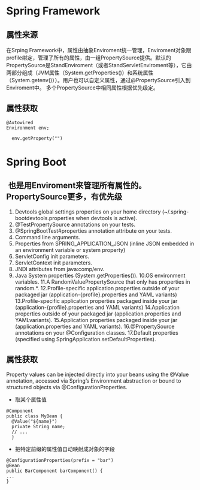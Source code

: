 # Spring Framework
## 属性来源
在Srping Framework中，属性由抽象Enviroment统一管理，Enviroment对象跟profile绑定，管理了所有的属性，由一组PropertySource提供。默认的PropertySource是StandEnviroment（或者StandServletEnviroment等），它由两部分组成（JVM属性（System.getProperties()）和系统属性（System.getenv()））。用户也可以自定义属性，通过@PropertySource引入到Enviroment中。 多个PropertySource中相同属性根据优先级定。
## 属性获取
   ```
   @Autowired
   Environment env;
   
   env.getProperty("")
   ```
# Spring Boot
##  也是用Enviroment来管理所有属性的。PropertySource更多，有优先级
1. Devtools global settings properties on your home directory (~/.spring-bootdevtools.properties when devtools is active).
2. @TestPropertySource annotations on your tests.
3. @SpringBootTest#properties annotation attribute on your tests.
4. Command line arguments.
5. Properties from SPRING_APPLICATION_JSON (inline JSON embedded in an environment variable or system property)
6. ServletConfig init parameters.
7. ServletContext init parameters.
8. JNDI attributes from java:comp/env.
9. Java System properties (System.getProperties()).
10.OS environment variables.
11.A RandomValuePropertySource that only has properties in random.*.
12.Profile-specific application properties outside of your packaged jar (application-{profile}.properties and YAML variants)
13.Profile-specific application properties packaged inside your jar (application-{profile}.properties and YAML variants)
14.Application properties outside of your packaged jar (application.properties and YAMLvariants).
15.Application properties packaged inside your jar (application.properties and YAML variants).
16.@PropertySource annotations on your @Configuration classes.
17.Default properties (specified using SpringApplication.setDefaultProperties).

## 属性获取
Property values can be injected directly into your beans using the @Value annotation, accessed via Spring’s Environment abstraction or bound to structured objects via @ConfigurationProperties.

- 取某个属性值
```
@Component
public class MyBean {
  @Value("${name}")
  private String name;
  // ...
  }
```

- 把特定前缀的属性值自动映射成对象的字段
```
@ConfigurationProperties(prefix = "bar")
@Bean
public BarComponent barComponent() {
...
}
```
